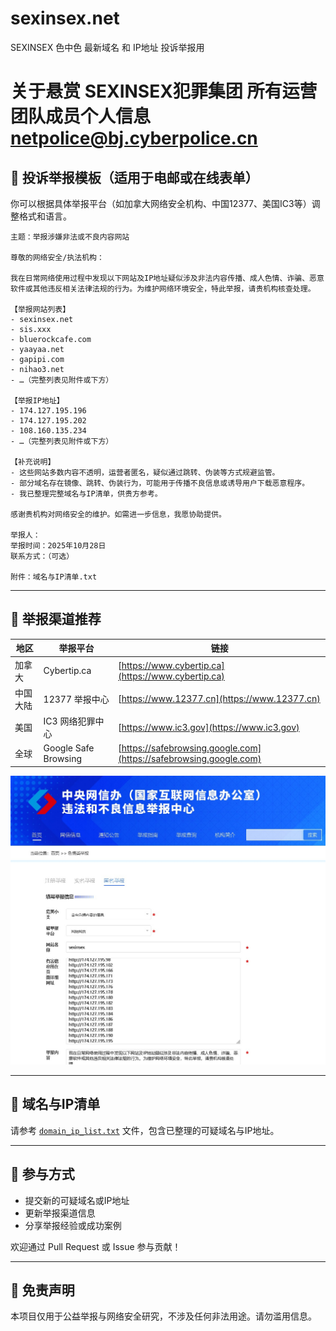 # sexinsex.net
SEXINSEX 色中色 最新域名 和 IP地址 投诉举报用

# 关于悬赏 SEXINSEX犯罪集团 所有运营团队成员个人信息 netpolice@bj.cyberpolice.cn      

## 📄 投诉举报模板（适用于电邮或在线表单）

你可以根据具体举报平台（如加拿大网络安全机构、中国12377、美国IC3等）调整格式和语言。

```
主题：举报涉嫌非法或不良内容网站

尊敬的网络安全/执法机构：

我在日常网络使用过程中发现以下网站及IP地址疑似涉及非法内容传播、成人色情、诈骗、恶意软件或其他违反相关法律法规的行为。为维护网络环境安全，特此举报，请贵机构核查处理。

【举报网站列表】
- sexinsex.net
- sis.xxx
- bluerockcafe.com
- yaayaa.net
- gapipi.com
- nihao3.net
- …（完整列表见附件或下方）

【举报IP地址】
- 174.127.195.196
- 174.127.195.202
- 108.160.135.234
- …（完整列表见附件或下方）

【补充说明】
- 这些网站多数内容不透明，运营者匿名，疑似通过跳转、伪装等方式规避监管。
- 部分域名存在镜像、跳转、伪装行为，可能用于传播不良信息或诱导用户下载恶意程序。
- 我已整理完整域名与IP清单，供贵方参考。

感谢贵机构对网络安全的维护。如需进一步信息，我愿协助提供。

举报人：
举报时间：2025年10月28日  
联系方式：（可选）

附件：域名与IP清单.txt
```

---

## 🧭 举报渠道推荐

| 地区 | 举报平台 | 链接 |
|------|-----------|------|
| 加拿大 | Cybertip.ca | [https://www.cybertip.ca](https://www.cybertip.ca) |
| 中国大陆 | 12377 举报中心 | [https://www.12377.cn](https://www.12377.cn) |
| 美国 | IC3 网络犯罪中心 | [https://www.ic3.gov](https://www.ic3.gov) |
| 全球 | Google Safe Browsing | [https://safebrowsing.google.com](https://safebrowsing.google.com) |

![sample](./t.jpg)

---

## 📂 域名与IP清单

请参考 [`domain_ip_list.txt`](./domain_ip_list.txt) 文件，包含已整理的可疑域名与IP地址。

---

## 🤝 参与方式

- 提交新的可疑域名或IP地址
- 更新举报渠道信息
- 分享举报经验或成功案例

欢迎通过 Pull Request 或 Issue 参与贡献！

---

## 📜 免责声明

本项目仅用于公益举报与网络安全研究，不涉及任何非法用途。请勿滥用信息。

```
